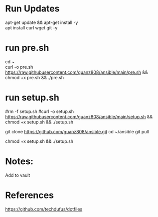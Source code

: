 # Run Updates
apt-get update && apt-get install -y  
apt install curl wget git -y  

# run pre.sh
cd ~  
curl -o pre.sh https://raw.githubusercontent.com/guanz808/ansible/main/pre.sh && chmod +x pre.sh && ./pre.sh

# run setup.sh
#rm -f setup.sh
#curl -o setup.sh https://raw.githubusercontent.com/guanz808/ansible/main/setup.sh && chmod +x setup.sh && ./setup.sh

git clone https://github.com/guanz808/ansible.git
cd ~/ansible
git pull

chmod +x setup.sh && ./setup.sh


# Notes:
Add <userName> to vault

# References
https://github.com/techdufus/dotfiles